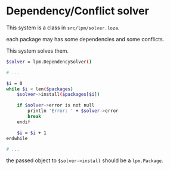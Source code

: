 # Dependency/Conflict solver
This system is a class in `src/lpm/solver.loza`.

each package may has some dependencies and some conflicts.

This system solves them.

```bash
$solver = lpm.DependencySolver()

# ...

$i = 0
while $i < len($packages)
    $solver->install($packages[$i])

    if $solver->error is not null
        println 'Error: ' + $solver->error
        break
    endif

    $i = $i + 1
endwhile

# ...

```

the passed object to `$solver->install` should be a `lpm.Package`.
